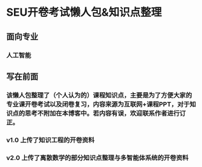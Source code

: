 # SEU开卷考试懒人包&知识点整理
## 面向专业
### 人工智能

## 写在前面
### 该懒人包整理了（个人认为的）课程知识点，主要是为了方便大家的专业课开卷考试以及闭卷复习，内容来源为互联网+课程PPT，对于知识点的思考不附加在本博客中。若内容有误，欢迎联系作者进行订正。

### v1.0 上传了知识工程的开卷资料

### v2.0 上传了离散数学的部分知识点整理与多智能体系统的开卷资料
